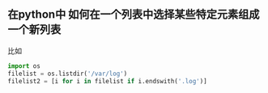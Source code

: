 ## 在python中 如何在一个列表中选择某些特定元素组成一个新列表

比如

```python
import os
filelist = os.listdir('/var/log')
filelist2 = [i for i in filelist if i.endswith('.log')]
```

